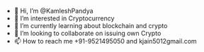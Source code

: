 - 👋 Hi, I’m @KamleshPandya
- 👀 I’m interested in Cryptocurrency
- 🌱 I’m currently learning about blockchain and crypto 
- 💞️ I’m looking to collaborate on issuing own Crypto 
- 📫 How to reach me +91-9521495050 and kjain5012gmail.com

<!---
KamleshPandya/KamleshPandya is a ✨ special ✨ repository because its `README.md` (this file) appears on your GitHub profile.
You can click the Preview link to take a look at your changes.
--->
